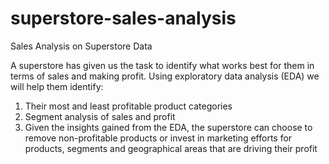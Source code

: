 # superstore-sales-analysis
Sales Analysis on Superstore Data

 
A superstore has given us the task to identify what works best for them in terms of sales and making profit. Using exploratory data analysis (EDA) we will help them identify:
1. Their most and least profitable product categories
2. Segment analysis of sales and profit
4. Given the insights gained from the EDA, the superstore can choose to remove non-profitable products or invest in marketing efforts for products, segments and geographical areas that are driving their profit
